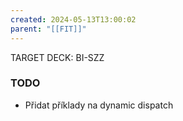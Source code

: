 ```yaml
---
created: 2024-05-13T13:00:02
parent: "[[FIT]]"
---
```


TARGET DECK: BI-SZZ
<!--FILE TAGS: -->

### TODO
- Přidat příklady na dynamic dispatch
